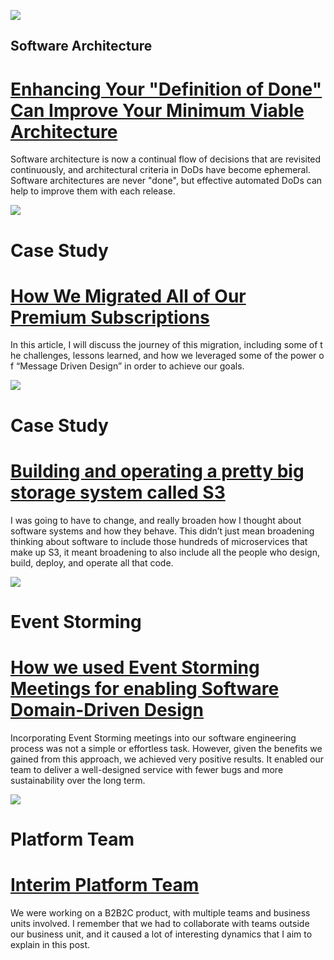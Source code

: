 [![](https://mcusercontent.com/219daa24bb0e9b48aea4bcfcf/images/00093018-c24a-5413-8e91-1d5187545ad4.jpg)](https://www.infoq.com/articles/definition-of-done-mva/ "")

## Software Architecture

# [Enhancing Your "Definition of Done" Can Improve Your Minimum Viable Architecture](https://www.infoq.com/articles/definition-of-done-mva/)

Software architecture is now a continual flow of decisions that are revisited continuously, and architectural criteria in DoDs have become ephemeral. Software architectures are never "done", but effective automated DoDs can help to improve them with each release.

[![](https://mcusercontent.com/219daa24bb0e9b48aea4bcfcf/images/d2d07e84-3afd-8f71-aa15-691af5943c13.png)](https://www.wix.engineering/post/the-great-migration-how-we-migrated-all-of-our-premium-subscriptions "")

# Case Study

# [How We Migrated All of Our Premium Subscriptions](https://www.wix.engineering/post/the-great-migration-how-we-migrated-all-of-our-premium-subscriptions)

In this article, I will discuss the journey of this migration, including some of the challenges, lessons learned, and how we leveraged some of the power of “Message Driven Design” in order to achieve our goals.

[![](https://mcusercontent.com/219daa24bb0e9b48aea4bcfcf/images/8ea15854-7302-846d-2e75-eb853f5bfc54.png)](https://www.allthingsdistributed.com/2023/07/building-and-operating-a-pretty-big-storage-system.html "")

# Case Study

# [Building and operating a pretty big storage system called S3](https://www.allthingsdistributed.com/2023/07/building-and-operating-a-pretty-big-storage-system.html)

I was going to have to change, and really broaden how I thought about software systems and how they behave. This didn’t just mean broadening thinking about software to include those hundreds of microservices that make up S3, it meant broadening to also include all the people who design, build, deploy, and operate all that code.

[![](https://mcusercontent.com/219daa24bb0e9b48aea4bcfcf/images/65dc790c-b044-7419-61fb-7e5d3333b068.png)](https://medium.com/building-inventa/how-we-used-event-storming-meetings-for-enabling-software-domain-driven-design-401e5d708eb "")

# Event Storming

# [How we used Event Storming Meetings for enabling Software Domain-Driven Design](https://medium.com/building-inventa/how-we-used-event-storming-meetings-for-enabling-software-domain-driven-design-401e5d708eb)

Incorporating Event Storming meetings into our software engineering process was not a simple or effortless task. However, given the benefits we gained from this approach, we achieved very positive results. It enabled our team to deliver a well-designed service with fewer bugs and more sustainability over the long term.

[![](https://mcusercontent.com/219daa24bb0e9b48aea4bcfcf/images/86ff5c58-6397-14dd-d032-2d9f3e7e8b8e.png)](https://learnings.aleixmorgadas.dev/p/interim-platform-team "")

# Platform Team

# [Interim Platform Team](https://learnings.aleixmorgadas.dev/p/interim-platform-team)

We were working on a B2B2C product, with multiple teams and business units involved. I remember that we had to collaborate with teams outside our business unit, and it caused a lot of interesting dynamics that I aim to explain in this post.

